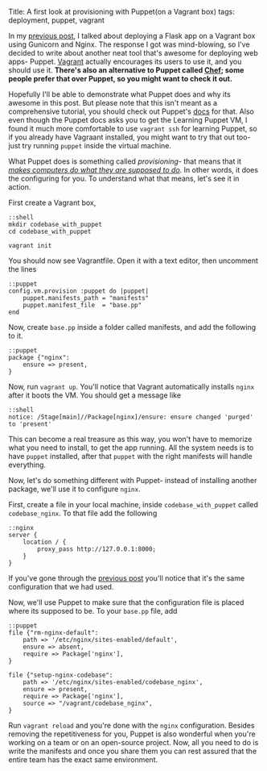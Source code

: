 Title: A first look at provisioning with Puppet(on a Vagrant box)
tags: deployment, puppet, vagrant

In my [previous post][prev_post], I talked about deploying a Flask app on a Vagrant box using Gunicorn and Nginx. The response I got was mind-blowing, so I've decided to write about another neat tool that's awesome for deploying web apps- Puppet. [Vagrant][vagrant] actually encourages its users to use it, and you should use it. **There's also an alternative to Puppet called [Chef][chef]; some people prefer that over Puppet, so you might want to check it out.**

Hopefully I'll be able to demonstrate what Puppet does and why its awesome in this post. But please note that this isn't meant as a comprehensive tutorial, you should check out Puppet's [docs][puppet] for that. Also even though the Puppet docs asks you to get the Learning Puppet VM, I found it much more comfortable to use `vagrant ssh` for learning Puppet, so if you already have Vagraant installed, you might want to try that out too- just try running `puppet` inside the virtual machine. 

What Puppet does is something called *provisioning*- that means that it *[makes computers do what they are supposed to do][scobleizer_puppet]*. In other words, it does the configuring for you. To understand what that means, let's see it in action.

First create a Vagrant box, 

	::shell
	mkdir codebase_with_puppet
	cd codebase_with_puppet

	vagrant init

You should now see Vagrantfile. Open it with a text editor, then uncomment the lines

	::puppet
	config.vm.provision :puppet do |puppet|
		puppet.manifests_path = "manifests"
		puppet.manifest_file  = "base.pp"
	end

Now, create `base.pp` inside a folder called manifests, and add the following to it.

	::puppet
	package {"nginx":
		ensure => present,
	}

Now, run `vagrant up`. You'll notice that Vagrant automatically installs `nginx` after it boots the VM. You should get a message like 

	::shell
	notice: /Stage[main]//Package[nginx]/ensure: ensure changed 'purged' to 'present'

This can become a real treasure as this way, you won't have to memorize what you need to install, to get the app running. All the system needs is to have `puppet` installed, after that `puppet` with the right manifests will handle everything. 

Now, let's do something different with Puppet- instead of installing another package, we'll use it to configure `nginx`. 

First, create a file in your local machine, inside `codebase_with_puppet` called `codebase_nginx`. To that file add the following

	::nginx
	server {
		location / {
			proxy_pass http://127.0.0.1:8000;
		}
	}

If you've gone through the [previous post][prev_post] you'll notice that it's the same configuration that we had used. 

Now, we'll use Puppet to make sure that the configuration file is placed where its supposed to be. To your `base.pp` file, add 

	::puppet 
	file {"rm-nginx-default":
		path => '/etc/nginx/sites-enabled/default',
		ensure => absent,
		require => Package['nginx'],
	}

	file {"setup-nginx-codebase":
		path => '/etc/nginx/sites-enabled/codebase_nginx',
		ensure => present,
		require => Package['nginx'],
		source => "/vagrant/codebase_nginx",
	}

Run `vagrant reload` and you're done with the `nginx` configuration. Besides removing the repetitiveness for you, Puppet is also wonderful when you're working on a team or on an open-source project. Now, all you need to do is write the manifests and once you share them you can rest assured that the entire team has the exact same environment.  

	

[prev_post]: http://samrat.github.com/blog/2012/05/flask-nginx-gunicornon-a-vagrant-box.html
[vagrant]: http://vagrantup.com
[puppet]: http://docs.puppetlabs.com/
[chef]: http://www.opscode.com/chef/
[scobleizer_puppet]: http://www.youtube.com/watch?v=bP8Mtiuc8XM
